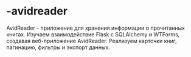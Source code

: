 # -avidreader
AvidReader - приложение для хранения информации о прочитанных книгах. Изучаем взаимодействие Flask с SQLAlchemy и WTForms, создавая веб-приложение AvidReader. Реализуем карточки книг, пагинацию, фильтры и экспорт данных.
